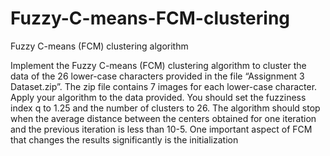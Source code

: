 # Fuzzy-C-means-FCM-clustering
Fuzzy C-means (FCM) clustering algorithm 

Implement the Fuzzy C-means (FCM) clustering algorithm to cluster the data of the 26
lower-case characters provided in the file “Assignment 3 Dataset.zip”. The zip file contains 7
images for each lower-case character. Apply your algorithm to the data provided. You
should set the fuzziness index q to 1.25 and the number of clusters to 26. The algorithm
should stop when the average distance between the centers obtained for one iteration and
the previous iteration is less than 10-5. One important aspect of FCM that changes the results
significantly is the initialization
